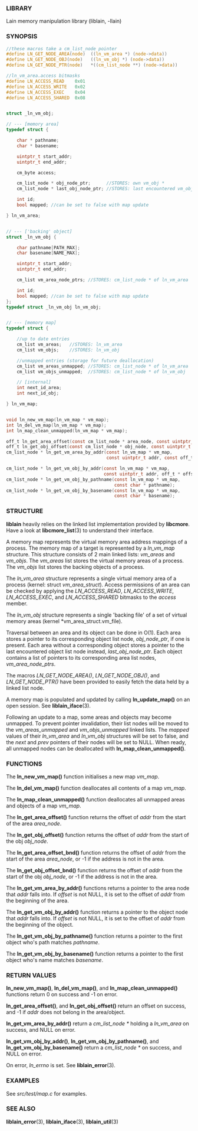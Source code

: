### LIBRARY
Lain memory manipulation library (liblain, -llain)


### SYNOPSIS
```c
//these macros take a cm_list_node pointer
#define LN_GET_NODE_AREA(node)  ((ln_vm_area *) (node->data))
#define LN_GET_NODE_OBJ(node)   ((ln_vm_obj *) (node->data))
#define LN_GET_NODE_PTR(node)   *((cm_list_node **) (node->data))

//ln_vm_area.access bitmasks
#define LN_ACCESS_READ    0x01
#define LN_ACCESS_WRITE   0x02
#define LN_ACCESS_EXEC    0x04
#define LN_ACCESS_SHARED  0x08


struct _ln_vm_obj;

// --- [memory area]
typedef struct {

    char * pathname;
    char * basename;

    uintptr_t start_addr;
    uintptr_t end_addr;

    cm_byte access;

    cm_list_node * obj_node_ptr;      //STORES: own vm_obj *
    cm_list_node * last_obj_node_ptr; //STORES: last encountered vm_obj *

    int id;
    bool mapped; //can be set to false with map update

} ln_vm_area;


// --- ['backing' object]
struct _ln_vm_obj {

    char pathname[PATH_MAX];
    char basename[NAME_MAX];

    uintptr_t start_addr;
    uintptr_t end_addr;

    cm_list vm_area_node_ptrs; //STORES: cm_list_node * of ln_vm_area

    int id;
    bool mapped; //can be set to false with map update
};
typedef struct _ln_vm_obj ln_vm_obj;


// --- [memory map]
typedef struct {

    //up to date entries
    cm_list vm_areas;   //STORES: ln_vm_area
    cm_list vm_objs;    //STORES: ln_vm_obj

    //unmapped entries (storage for future deallocation)
    cm_list vm_areas_unmapped; //STORES: cm_list_node * of ln_vm_area
    cm_list vm_objs_unmapped;  //STORES: cm_list_node * of ln_vm_obj

    // [internal]
    int next_id_area;
    int next_id_obj;

} ln_vm_map;


void ln_new_vm_map(ln_vm_map * vm_map);
int ln_del_vm_map(ln_vm_map * vm_map);
int ln_map_clean_unmapped(ln_vm_map * vm_map);

off_t ln_get_area_offset(const cm_list_node * area_node, const uintptr_t addr);
off_t ln_get_obj_offset(const cm_list_node * obj_node, const uintptr_t addr);
cm_list_node * ln_get_vm_area_by_addr(const ln_vm_map * vm_map, 
                                      const uintptr_t addr, const off_t * offset);

cm_list_node * ln_get_vm_obj_by_addr(const ln_vm_map * vm_map, 
                                     const uintptr_t addr, off_t * offset);
cm_list_node * ln_get_vm_obj_by_pathname(const ln_vm_map * vm_map, 
                                         const char * pathname);
cm_list_node * ln_get_vm_obj_by_basename(const ln_vm_map * vm_map, 
                                         const char * basename);
```


### STRUCTURE
**liblain** heavily relies on the linked list implementation provided by **libcmore**. Have a look at **libcmore_list**(3) to understand their interface.

A memory map represents the virtual memory area address mappings of a process. The memory map of a target is represented by a *ln_vm_map* structure. This structure consists of 2 main linked lists: *vm_areas* and *vm_objs*. The *vm_areas* list stores the virtual memory areas of a process. The *vm_objs* list stores the backing objects of a process.

The *ln_vm_area* structure represents a single virtual memory area of a process (kernel: struct *vm_area_struct*). Access permissions of an area can be checked by applying the *LN_ACCESS_READ*, *LN_ACCESS_WRITE*, *LN_ACCESS_EXEC*, and *LN_ACCESS_SHARED* bitmasks to the *access* member.

The *ln_vm_obj* structure represents a single 'backing file' of a set of virtual memory areas (kernel *vm_area_struct.vm_file).

Traversal between an area and its object can be done in O(1). Each area stores a pointer to its corresponding object list node, *obj_node_ptr*, if one is present. Each area without a corresponding object stores a pointer to the last encountered object list node instead, *last_obj_node_ptr*. Each object contains a list of pointers to its corresponding area list nodes, *vm_area_node_ptrs*.

The macros *LN_GET_NODE_AREA()*, *LN_GET_NODE_OBJ()*, and *LN_GET_NODE_PTR()* have been provided to easily fetch the data held by a linked list node.

A memory map is populated and updated by calling **ln_update_map()** on an open session. See **liblain_iface**(3).

Following an update to a map, some areas and objects may become unmapped. To prevent pointer invalidation, their list nodes will be moved to the *vm_areas_unmapped* and *vm_objs_unmapped* linked lists. The *mapped* values of their *ln_vm_area* and *ln_vm_obj* structures will be set to false, and the *next* and *prev* pointers of their nodes will be set to NULL. When ready, all unmapped nodes can be deallocated with **ln_map_clean_unmapped()**.


### FUNCTIONS
The **ln_new_vm_map()** function initialises a new map *vm_map*.

The **ln_del_vm_map()** function deallocates all contents of a map *vm_map*.

The **ln_map_clean_unmapped()** function deallocates all unmapped areas and objects of a map *vm_map*.

The **ln_get_area_offset()** function returns the offset of *addr* from the start of the area *area_node*.

The **ln_get_obj_offset()** function returns the offset of *addr* from the start of the obj *obj_node*.

The **ln_get_area_offset_bnd()** function returns the offset of *addr* from the start of the area *area_node*, or -1 if the address is not in the area.

The **ln_get_obj_offset_bnd()** function returns the offset of *addr* from the start of the obj *obj_node*, or -1 if the address is not in the area.

The **ln_get_vm_area_by_addr()** functions returns a pointer to the area node that *addr* falls into. If *offset* is not NULL, it is set to the offset of *addr* from the beginning of the area.

The **ln_get_vm_obj_by_addr()** function returns a pointer to the object node that *addr* falls into. If *offset* is not NULL, it is set to the offset of *addr* from the beginning of the object.

The **ln_get_vm_obj_by_pathname()** function returns a pointer to the first object who's path matches *pathname*.

The **ln_get_vm_obj_by_basename()** function returns a pointer to the first object who's name matches *basename*.



### RETURN VALUES
**ln_new_vm_map()**, **ln_del_vm_map()**, and **ln_map_clean_unmapped()** functions return 0 on success and -1 on error. 

**ln_get_area_offset()**, and **ln_get_obj_offset()** return an offset on success, and -1 if *addr* does not belong in the area/object.

**ln_get_vm_area_by_addr()** return a *cm_list_node \** holding a *ln_vm_area* on success, and NULL on error.

**ln_get_vm_obj_by_addr()**, **ln_get_vm_obj_by_pathname()**, and **ln_get_vm_obj_by_basename()** return a *cm_list_node \** on success, and NULL on error.

On error, *ln_errno* is set. See **liblain_error**(3).


### EXAMPLES
See *src/test/map.c* for examples.
  

### SEE ALSO
**liblain_error**(3), **liblain_iface**(3), **liblain_util**(3)
